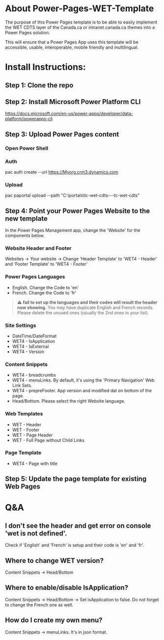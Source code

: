 # About Power-Pages-WET-Template
The purpose of this Power Pages template is to be able to easily implement the WET CDTS layer of the Canada.ca or intranet.canada.ca themes into a Power Pages solution.

This will ensure that a Power Pages App uses this template will be accessible, usable, interoperable, mobile friendly and multilingual.

# Install Instructions:
## Step 1: Clone the repo

## Step 2: Install Microsoft Power Platform CLI
https://docs.microsoft.com/en-us/power-apps/developer/data-platform/powerapps-cli

## Step 3: Upload Power Pages content
### Open Power Shell
### Auth
pac auth create --url https://Myorg.crm3.dynamics.com
### Upload
pac paportal upload --path "C:\portals\tc-wet-cdts---tc-wet-cdts"

## Step 4: Point your Power Pages Website to the new template
In the Power Pages Management app, change the 'Website' for the components below.
### Website Header and Footer
Websites -> Your website -> Change 'Header Template' to 'WET4 - Header' and 'Footer Template' to 'WET4 - Footer'
### Power Pages Languages
- English. Change the Code to 'en'
- French. Change the Code to 'fr'
> ⚠️ **fail to set up the languages and their codes will result the header now showing.** You may have duplicate English and French records. Please delete the unused ones (usually the 2nd ones in your list).
### Site Settings
- DateTime/DateFormat
- WET4 - IsApplication
- WET4 - IsExternal
- WET4 - Version

### Content Snippets
- WET4 - breadcrumbs
- WET4 - menuLinks. By default, it's using the 'Primary Navigation' Web Link Sets.
- WET4 - prepreFooter. App version and modified dat on bottom of the page.
- Head/Bottom. Please select the right Website language.

### Web Templates
- WET - Header
- WET - Footer
- WET - Page Header
- WET - Full Page without Child Links
### Page Template
- WET4 - Page with title

## Step 5: Update the page template for existing Web Pages

# Q&A
## I don't see the header and get error on console 'wet is not defined'.
Check if 'English' and 'French' is setup and their code is 'en' and 'fr'.
## Where to change WET version?
Content Snippets -> Head/Bottom
## Where to enable/disable IsApplication?
Content Snippets -> Head/Bottom -> Set isApplication to false. Do not forget to change the French one as well.
## How do I create my own menu?
Content Snippets -> menuLinks. It's in json format.




